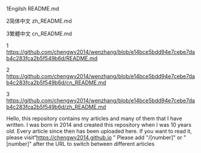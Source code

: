 1Engilsh README.md

2简体中文 zh_README.md

3繁體中文 cn_README.md

1 https://github.com/chengwy2014/wenzhang/blob/e14bce5bdd94e7cebe7dab4c283fca2b5f549b6d/README.md

2 https://github.com/chengwy2014/wenzhang/blob/e14bce5bdd94e7cebe7dab4c283fca2b5f549b6d/cn_README.md

3 https://github.com/chengwy2014/wenzhang/blob/e14bce5bdd94e7cebe7dab4c283fca2b5f549b6d/zh_README.md


Hello, 
this repository contains my articles and many of them that I have written. 
I was born in 2014 and created this repository when I was 10 years old.
Every article since then has been uploaded here. If you want to read it, 
please visit“https://chengwy2014.github.io ”
Please add "/[number]" or "[number]" after the URL to switch between different articles
